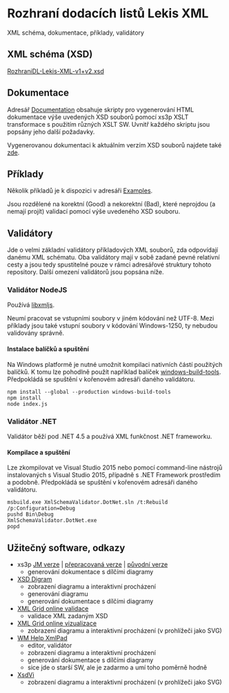 # Rozhraní dodacích listů Lekis XML

XML schéma, dokumentace, příklady, validátory

## XML schéma (XSD)

[RozhraniDL-Lekis-XML-v1+v2.xsd](Schema/RozhraniDL-Lekis-XML-v1+v2.xsd)

## Dokumentace

Adresář [Documentation](Documentation) obsahuje skripty pro vygenerování HTML dokumentace výše uvedených XSD souborů pomocí xs3p XSLT transformace s použitím různých XSLT SW. Uvnitř každého skriptu jsou popsány jeho další požadavky.

Vygenerovanou dokumentaci k aktuálním verzím XSD souborů najdete také [zde](https://lekiscz.github.io/RozhraniDL-Lekis-XML/).

## Příklady

Několik příkladů je k dispozici v adresáři [Examples](Examples).

Jsou rozdělené na korektní (Good) a nekorektní (Bad), které neprojdou (a nemají projít) validací pomocí výše uvedeného XSD souboru.

## Validátory

Jde o velmi základní validátory příkladových XML souborů, zda odpovídají danému XML schématu. Oba validátory mají v sobě zadané pevné relativní cesty a jsou tedy spustitelné pouze v rámci adresářové struktury tohoto repository. Další omezení validátorů jsou popsána níže.

### Validátor NodeJS

Používá [libxmljs](https://github.com/polotek/libxmljs).

Neumí pracovat se vstupními soubory v jiném kódování než UTF-8. Mezi příklady jsou také vstupní soubory v kódování Windows-1250, ty nebudou validovány správně.

#### Instalace balíčků a spuštění

Na Windows platformě je nutné umožnit kompilaci nativních částí použitých balíčků. K tomu lze pohodlně použít například balíček [windows-build-tools](https://www.npmjs.com/package/windows-build-tools).
Předpokládá se spuštění v kořenovém adresáři daného validátoru.


```
npm install --global --production windows-build-tools
npm install
node index.js
```

### Validátor .NET

Validátor běží pod .NET 4.5 a používá XML funkčnost .NET frameworku.

#### Kompilace a spuštění

Lze zkompilovat ve Visual Studio 2015 nebo pomocí command-line nástrojů instalovaných s Visual Studio 2015, případně s .NET Framework prostředím a podobně.
Předpokládá se spuštění v kořenovém adresáři daného validátoru.


```
msbuild.exe XmlSchemaValidator.DotNet.sln /t:Rebuild /p:Configuration=Debug
pushd Bin\Debug
XmlSchemaValidator.DotNet.exe
popd
```

## Užitečný software, odkazy

- xs3p [JM verze](https://github.com/jmarsik/xs3p) | [přepracovaná verze](https://github.com/bitfehler/xs3p) | [původní verze](http://xml.fiforms.org/xs3p/)
  - generování dokumentace s dílčími diagramy
- [XSD Digram](http://regis.cosnier.free.fr/?page=XSDDiagram)
  - zobrazení diagramu a interaktivní procházení
  - generování diagramu
  - generování dokumentace s dílčími diagramy
- [XML Grid online validace](http://xmlgrid.net/validator.html)
  - validace XML zadaným XSD
- [XML Grid online vizualizace](http://xmlgrid.net/)
  - zobrazení diagramu a interaktivní procházení (v prohlížeči jako SVG)
- [WM Help XmlPad](http://www.wmhelp.com/)
  - editor, validátor
  - zobrazení diagramu a interaktivní procházení
  - generování dokumentace s dílčími diagramy
  - sice jde o starší SW, ale je zadarmo a umí toho poměrně hodně
- [XsdVi](http://xsdvi.sourceforge.net/)
  - zobrazení diagramu a interaktivní procházení (v prohlížeči jako SVG)

